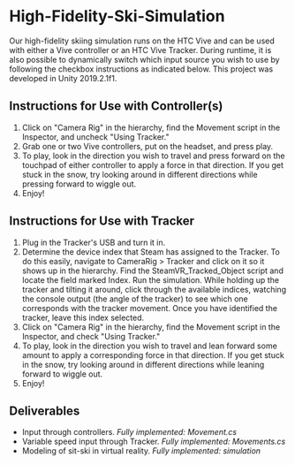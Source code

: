 # High-Fidelity-Ski-Simulation
Our high-fidelity skiing simulation runs on the HTC Vive and can be used with either a Vive controller or an HTC Vive Tracker. During runtime, it is also possible to dynamically switch which input source you wish to use by following the checkbox instructions as indicated below. This project was developed in Unity 2019.2.1f1.  

## Instructions for Use with Controller(s)
1. Click on "Camera Rig" in the hierarchy, find the Movement script in the Inspector, and uncheck "Using Tracker."
2. Grab one or two Vive controllers, put on the headset, and press play.
3. To play, look in the direction you wish to travel and press forward on the touchpad of either controller to apply a force in that direction. If you get stuck in the snow, try looking around in different directions while pressing forward to wiggle out.
4. Enjoy!

## Instructions for Use with Tracker
1. Plug in the Tracker's USB and turn it in.
2. Determine the device index that Steam has assigned to the Tracker. To do this easily, navigate to CameraRig > Tracker and click on it so it shows up in the hierarchy. Find the SteamVR_Tracked_Object script and locate the field marked Index. Run the simulation. While holding up the tracker and tilting it around, click through the available indices, watching the console output (the angle of the tracker) to see which one corresponds with the tracker movement. Once you have identified the tracker, leave this index selected.
4. Click on "Camera Rig" in the hierarchy, find the Movement script in the Inspector, and check "Using Tracker."
5. To play, look in the direction you wish to travel and lean forward some amount to apply a corresponding force in that direction. If you get stuck in the snow, try looking around in different directions while leaning forward to wiggle out.
6. Enjoy!

## Deliverables
- Input through controllers. *Fully implemented: Movement.cs*
- Variable speed input through Tracker. *Fully implemented: Movements.cs*
- Modeling of sit-ski in virtual reality. *Fully implemented: simulation*




